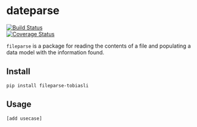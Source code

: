# dateparse
[![Build Status](https://travis-ci.org/tobiasli/fileparse.svg?branch=master)](https://travis-ci.org/tobiasli/fileparse)<br/>
[![Coverage Status](https://coveralls.io/repos/tobiasli/fileparse/badge.svg?branch=master&service=github)](https://coveralls.io/github/tobiasli/fileparse?branch=master)

`fileparse` is a package for reading the contents of a file and populating a data model with the information found.

## Install

```
pip install fileparse-tobiasli
```

## Usage

```python
[add usecase]
```
